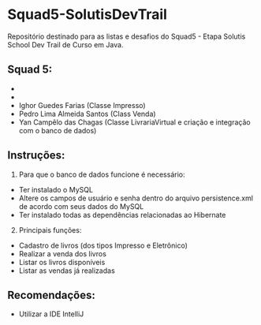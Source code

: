 # Squad5-SolutisDevTrail
Repositório destinado para as listas e desafios do Squad5 - Etapa Solutis School Dev Trail de Curso em Java.

## Squad 5:
- 
- 
- Ighor Guedes Farias (Classe Impresso)
- Pedro Lima Almeida Santos (Class Venda)
- Yan Campêlo das Chagas (Classe LivrariaVirtual e criação e integração com o banco de dados)

## Instruções:
1. Para que o banco de dados funcione é necessário:
  - Ter instalado o MySQL
  - Altere os campos de usuário e senha dentro do arquivo persistence.xml de acordo com seus dados do MySQL
  - Ter instalado todas as dependências relacionadas ao Hibernate
2. Principais funções:
  - Cadastro de livros (dos tipos Impresso e Eletrônico)
  - Realizar a venda dos livros
  - Listar os livros disponíveis
  - Listar as vendas já realizadas

## Recomendações:
- Utilizar a IDE IntelliJ
